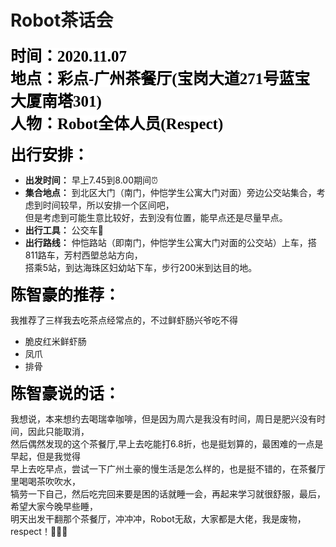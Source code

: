 # Robot茶话会
**<span style='color:black;background:white;font-size:25px;font-family:微软雅黑；'>时间：2020.11.07</span>**  
**<span style='color:black;background:white;font-size:25px;font-family:微软雅黑；'>地点：彩点-广州茶餐厅(宝岗大道271号蓝宝大厦南塔301)</span>**  
**<span style='color:black;background:white;font-size:25px;font-family:微软雅黑；'>人物：Robot全体人员(Respect)</span>**  
  

**<span style='color:black;background:white;font-size:25px;font-family:微软雅黑；'>出行安排：</span>**  
* **出发时间：** 早上7.45到8.00期间:alarm_clock:  
* **集合地点：** 到北区大门（南门，仲恺学生公寓大门对面）旁边公交站集合，考虑到时间较早，所以安排一个区间吧，  
                但是考虑到可能生意比较好，去到没有位置，能早点还是尽量早点。  
* **出行工具：** 公交车:bus:  
* **出行路线：** 仲恺路站（即南门，仲恺学生公寓大门对面的公交站）上车，搭811路车，芳村西塱总站方向，  
                搭乘5站，到达海珠区妇幼站下车，步行200米到达目的地。  
  
  
**<span style='color:black;background:white;font-size:25px;font-family:微软雅黑；'>陈智豪的推荐：</span>**   
  
我推荐了三样我去吃茶点经常点的，不过鲜虾肠兴爷吃不得  

* 脆皮红米鲜虾肠     
* 凤爪  
* 排骨  

**<span style='color:black;background:white;font-size:25px;font-family:微软雅黑；'>陈智豪说的话：</span>**  
   
我想说，本来想约去喝瑞幸咖啡，但是因为周六是我没有时间，周日是肥兴没有时间，因此只能取消，  
然后偶然发现的这个茶餐厅,早上去吃能打6.8折，也是挺划算的，最困难的一点是早起，但是我觉得  
早上去吃早点，尝试一下广州土豪的慢生活是怎么样的，也是挺不错的，在茶餐厅里喝喝茶吹吹水，  
犒劳一下自己，然后吃完回来要是困的话就睡一会，再起来学习就很舒服，最后，希望大家今晚早些睡，  
明天出发干翻那个茶餐厅，冲冲冲，Robot无敌，大家都是大佬，我是废物，respect！:running::running::running:
